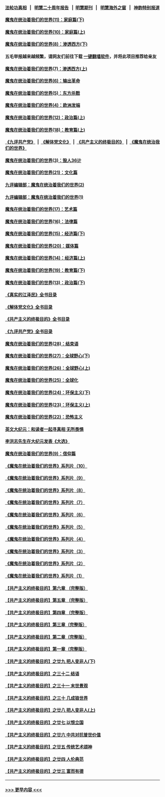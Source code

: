 #### [法轮功真相](https://github.com/gfw-breaker/truth/blob/master/README.md?t=0) &nbsp;&nbsp;|&nbsp;&nbsp; [明慧二十周年报告](https://github.com/gfw-breaker/mh-reports/blob/master/README.md?t=0) &nbsp;&nbsp;|&nbsp;&nbsp;[明慧期刊](https://github.com/gfw-breaker/mh-qikan) &nbsp;&nbsp;|&nbsp;&nbsp; [明慧海外之窗](https://github.com/gfw-breaker/mh-news/blob/master/README.md?t=0) &nbsp;&nbsp;|&nbsp;&nbsp; [神韵特别报道](https://github.com/gfw-breaker/mh-news/blob/master/shenyun.md?t=0)
#### [魔鬼在统治着我们的世界(11)：家庭篇(下)](../pages/nsc422/n10440961.md?t=11190050) 
#### [魔鬼在统治着我们的世界(10)：家庭篇(上)](../pages/nsc422/n10435448.md?t=11190050) 
#### [魔鬼在统治着我们的世界(8)：渗透西方(下)](../pages/nsc422/n10429603.md?t=11190050) 
#### 五毛举报越来越频繁，请网友们前往下载 [一键翻墙软件](https://github.com/gfw-breaker/ssr-accounts)，并将此项目推荐给亲友
#### [魔鬼在统治着我们的世界(7)：渗透西方(上)](../pages/nsc422/n10426013.md?t=11190050) 
#### [魔鬼在统治着我们的世界(6)：输出革命](../pages/nsc422/n10421536.md?t=11190050) 
#### [魔鬼在统治着我们的世界(5)：东方杀戮](../pages/nsc422/n10417707.md?t=11190050) 
#### [魔鬼在统治着我们的世界(4)：欧洲发端](../pages/nsc422/n10414890.md?t=11190050) 
#### [魔鬼在统治着我们的世界(12)：政治篇(上)](../pages/nsc422/n10444576.md?t=11190050) 
#### [魔鬼在统治着我们的世界(18)：教育篇(上)](../pages/nsc422/n10526970.md?t=11190050) 
#### [《九评共产党》](https://github.com/begood0513/9ping.md/blob/master/README.md) &nbsp;|&nbsp; [《解体党文化》](../../../../jtdwh.md/blob/master/README.md)  &nbsp;|&nbsp; [《共产主义的终极目的》](../../../../gczydzjmd.md/blob/master/README.md) &nbsp;|&nbsp; [《魔鬼在统治我们的世界》](../../../../mgztzwmdsj.md/blob/master/README.md) 
#### [魔鬼在统治着我们的世界(3)：毁人36计](../pages/nsc422/n10411583.md?t=11190050) 
#### [魔鬼在统治着我们的世界(21)：文化篇](../pages/nsc422/n10597706.md?t=11190050) 
#### [九评编辑部：魔鬼在统治着我们的世界(2)](../pages/nsc422/n10410036.md?t=11190050) 
#### [九评编辑部：魔鬼在统治着我们的世界(1)](../pages/nsc422/n10406825.md?t=11190050) 
#### [魔鬼在统治着我们的世界(17)：艺术篇](../pages/nsc422/n10499093.md?t=11190050) 
#### [魔鬼在统治着我们的世界(16)：法律篇](../pages/nsc422/n10485969.md?t=11190050) 
#### [魔鬼在统治着我们的世界(15)：经济篇(下)](../pages/nsc422/n10469975.md?t=11190050) 
#### [魔鬼在统治着我们的世界(20)：媒体篇](../pages/nsc422/n10586579.md?t=11190050) 
#### [魔鬼在统治着我们的世界(14)：经济篇(上)](../pages/nsc422/n10457370.md?t=11190050) 
#### [魔鬼在统治着我们的世界(19)：教育篇(下)](../pages/nsc422/n10564808.md?t=11190050) 
#### [魔鬼在统治着我们的世界(13)：政治篇(下)](../pages/nsc422/n10448270.md?t=11190050) 
#### [《真实的江泽民》全书目录](../pages/nsc422/n13721399.md?t=11190050) 
#### [《解体党文化》全书目录](../pages/nsc422/n13721157.md?t=11190050) 
#### [《共产主义的终极目的》全书目录](../pages/nsc422/n13721048.md?t=11190050) 
#### [《九评共产党》全书目录](../pages/nsc422/n13708085.md?t=11190050) 
#### [魔鬼在统治着我们的世界(28)：结束语](../pages/nsc422/n10936246.md?t=11190050) 
#### [魔鬼在统治着我们的世界(27)：全球野心(下)](../pages/nsc422/n10928319.md?t=11190050) 
#### [魔鬼在统治着我们的世界(26)：全球野心(上)](../pages/nsc422/n10900318.md?t=11190050) 
#### [魔鬼在统治着我们的世界(25)：全球化](../pages/nsc422/n10788205.md?t=11190050) 
#### [魔鬼在统治着我们的世界(24)：环保主义(下)](../pages/nsc422/n10695307.md?t=11190050) 
#### [魔鬼在统治着我们的世界(23)：环保主义(上)](../pages/nsc422/n10688613.md?t=11190050) 
#### [魔鬼在统治着我们的世界(22)：恐怖主义](../pages/nsc422/n10614727.md?t=11190050) 
#### [英文大纪元：和读者一起寻真相 无所畏惧](../pages/nsc422/n12542027.md?t=11190050) 
#### [李洪志先生在大纪元发表《大选》](../pages/nsc422/n12534746.md?t=11190050) 
#### [魔鬼在统治着我们的世界(9)：信仰篇](../pages/nsc422/n10432159.md?t=11190050) 
#### [《魔鬼在统治着我们的世界》系列片（10）](../pages/nsc422/n12292670.md?t=11190050) 
#### [《魔鬼在统治着我们的世界》系列片（9）](../pages/nsc422/n12290859.md?t=11190050) 
#### [《魔鬼在统治着我们的世界》系列片（8）](../pages/nsc422/n12287445.md?t=11190050) 
#### [《魔鬼在统治着我们的世界》系列片（7）](../pages/nsc422/n12283425.md?t=11190050) 
#### [《魔鬼在统治着我们的世界》系列片（6）](../pages/nsc422/n12282314.md?t=11190050) 
#### [《魔鬼在统治着我们的世界》系列片（5）](../pages/nsc422/n12281419.md?t=11190050) 
#### [《魔鬼在统治着我们的世界》系列片（4）](../pages/nsc422/n12274024.md?t=11190050) 
#### [《魔鬼在统治着我们的世界》系列片（3）](../pages/nsc422/n12271322.md?t=11190050) 
#### [《魔鬼在统治着我们的世界》系列片（2）](../pages/nsc422/n12269049.md?t=11190050) 
#### [《魔鬼在统治着我们的世界》系列片（1）](../pages/nsc422/n12267575.md?t=11190050) 
#### [【共产主义的终极目的】第六章 （完整版）](../pages/nsc422/n11428913.md?t=11190050) 
#### [【共产主义的终极目的】第五章 （完整版）](../pages/nsc422/n11428912.md?t=11190050) 
#### [【共产主义的终极目的】第四章 （完整版）](../pages/nsc422/n11428907.md?t=11190050) 
#### [【共产主义的终极目的】第三章（完整版）](../pages/nsc422/n11428848.md?t=11190050) 
#### [【共产主义的终极目的】第二章（完整版）](../pages/nsc422/n11428831.md?t=11190050) 
#### [【共产主义的终极目的】第一章（完整版）](../pages/nsc422/n11417651.md?t=11190050) 
#### [【共产主义的终极目的】之廿九 把人变非人(下)](../pages/nsc422/n11344140.md?t=11190050) 
#### [【共产主义的终极目的】之三十二 结语](../pages/nsc422/n11360535.md?t=11190050) 
#### [【共产主义的终极目的】之三十一 末世景观](../pages/nsc422/n11351129.md?t=11190050) 
#### [【共产主义的终极目的】之三十 几成狼世界](../pages/nsc422/n11348280.md?t=11190050) 
#### [【共产主义的终极目的】之廿八 把人变非人(上)](../pages/nsc422/n11340492.md?t=11190050) 
#### [【共产主义的终极目的】之廿七 以恨立国](../pages/nsc422/n11336944.md?t=11190050) 
#### [【共产主义的终极目的】之廿六 中共对抗普世价值](../pages/nsc422/n11324785.md?t=11190050) 
#### [【共产主义的终极目的】之廿五 传统艺术颂神](../pages/nsc422/n11296396.md?t=11190050) 
#### [【共产主义的终极目的】之廿四 人伦典范](../pages/nsc422/n11296397.md?t=11190050) 
#### [【共产主义的终极目的】之廿三 富而有德](../pages/nsc422/n11283598.md?t=11190050) 

----
#### [ >>> 更早内容 <<< ](../indexes/nsc422-earlier.md)
